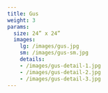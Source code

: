 ```yaml
---
title: Gus
weight: 3
params:
  size: 24” x 24”
  images:
    lg: /images/gus.jpg
    sm: /images/gus-sm.jpg
    details:
    - /images/gus-detail-1.jpg
    - /images/gus-detail-2.jpg
    - /images/gus-detail-3.jpg
---
```

